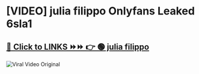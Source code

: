 
 # [VIDEO] julia filippo Onlyfans Leaked 6sla1

## <h2><a href="https://clipsfans.com/julia_filippo&ref=git">🔗 Click to LINKS ⏩⏩ 👉 🟢 julia filippo </a></h2>

<a href="https://clipsfans.com/julia_filippo&ref=git" rel="nofollow" data-target="animated-image.originalLink"><img src="https://i.ibb.co.com/xMMVF88/686577567.gif" alt="Viral Video Original" style="max-width: 100%; display: inline-block;" data-target="animated-image.originalImage"></a>

